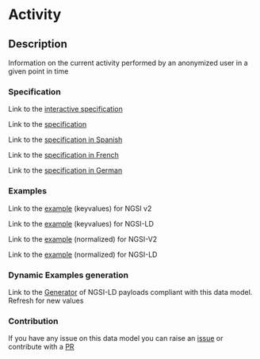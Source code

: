 # Activity

## Description 

Information on the current activity performed by an anonymized user in a given point in time
### Specification

Link to the [interactive specification](https://swagger.lab.fiware.org/?url=https://smart-data-models.github.io/dataModel.User/Activity/swagger.yaml)

Link to the [specification](https://smart-data-models.github.io/dataModel.User/Activity/doc/spec.md)

Link to the [specification in Spanish](https://smart-data-models.github.io/dataModel.User/Activity/doc/spec_ES.md)

Link to the [specification in French](https://smart-data-models.github.io/dataModel.User/Activity/doc/spec_FR.md)

Link to the [specification in German](https://smart-data-models.github.io/dataModel.User/Activity/doc/spec_DE.md)
### Examples

Link to the [example](https://smart-data-models.github.io/dataModel.User/Activity/examples/example.json) (keyvalues) for NGSI v2

Link to the [example](https://smart-data-models.github.io/dataModel.User/Activity/examples/example.jsonld) (keyvalues) for NGSI-LD

Link to the [example](https://smart-data-models.github.io/dataModel.User/Activity/examples/example-normalized.json) (normalized) for NGSI-V2

Link to the [example](https://smart-data-models.github.io/dataModel.User/Activity/examples/example-normalized.jsonld) (normalized) for NGSI-LD
### Dynamic Examples generation

Link to the [Generator](https://smartdatamodels.org/extra/ngsi-ld_generator_v0.91.php?schemaUrl=https://raw.githubusercontent.com/smart-data-models/dataModel.User/master/Activity/schema.json&email=info@smartdatamodels.org) of NGSI-LD payloads compliant with this data model. Refresh for new values
### Contribution

 If you have any issue on this data model you can raise an [issue](https://github.com/smart-data-models/dataModel.User/issues)  or contribute with a [PR](https://github.com/smart-data-models/dataModel.User/pulls)